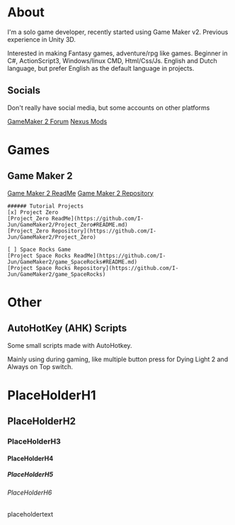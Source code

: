 # About
I'm a solo game developer, recently started using Game Maker v2.
Previous experience in Unity 3D.

Interested in making Fantasy games, adventure/rpg like games.
Beginner in C#, ActionScript3, Windows/linux CMD, Html/Css/Js.
English and Dutch language, but prefer English as the default language in projects.

## Socials
Don't really have social media, but some accounts on other platforms

[GameMaker 2 Forum](https://forum.yoyogames.com/index.php?members/i-jun.79328/)
[Nexus Mods](https://www.nexusmods.com/users/1281304)

# Games
<!-- This whole section SHOULD be variable, based on the readMe's in the projects respective repository.
     A "Frame" or "Block" on the page with;
	 The Title of the Project,
	 The Read Me of the Project
	 and the Repository of the Project 
-->
## Game Maker 2
[Game Maker 2 ReadMe](https://github.com/I-Jun/GameMaker2#readme)
[Game Maker 2 Repository](https://github.com/I-Jun/GameMaker2/)

	###### Tutorial Projects
	[x] Project Zero
	[Project_Zero ReadMe](https://github.com/I-Jun/GameMaker2/Project_Zero#README.md)
	[Project_Zero Repository](https://github.com/I-Jun/GameMaker2/Project_Zero)

	[ ] Space Rocks Game
	[Project Space Rocks ReadMe](https://github.com/I-Jun/GameMaker2/game_SpaceRocks#README.md)
	[Project Space Rocks Repository](https://github.com/I-Jun/GameMaker2/game_SpaceRocks)

<!--  END OF SECTION
-->

# Other
## AutoHotKey (AHK) Scripts 
Some small scripts made with AutoHotkey.

Mainly using during gaming, like multiple button press for Dying Light 2 and Always on Top switch.



# PlaceHolderH1 
## PlaceHolderH2 
### PlaceHolderH3 
#### PlaceHolderH4 
##### PlaceHolderH5 
###### PlaceHolderH6 
placeholdertext 
